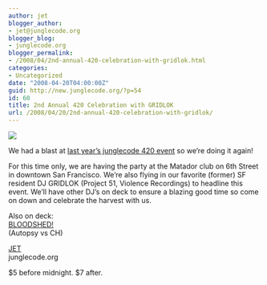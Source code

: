 ```yaml
---
author: jet
blogger_author:
- jet@junglecode.org
blogger_blog:
- junglecode.org
blogger_permalink:
- /2008/04/2nd-annual-420-celebration-with-gridlok.html
categories:
- Uncategorized
date: "2008-04-20T04:00:00Z"
guid: http://new.junglecode.org/?p=54
id: 60
title: 2nd Annual 420 Celebration with GRIDLOK
url: /2008/04/20/2nd-annual-420-celebration-with-gridlok/
---
```


[![](http://www.junglecode.com/images/blog/web_flyers/420_2_thumb.jpg)](http://www.groundscore.net/board/viewtopic.php?t=38653)

We had a blast at [last year’s junglecode 420 event](http://www.junglecode.org/2007/04/420-harvest-celebration.html) so we’re doing it again!

For this time only, we are having the party at the Matador club on 6th Street in downtown San Francisco. We’re also flying in our favorite (former) SF resident DJ GRIDLOK (Project 51, Violence Recordings) to headline this event. We’ll have other DJ’s on deck to ensure a blazing good time so come on down and celebrate the harvest with us.

Also on deck:  
[BLOODSHED!](http://www.myspace.com/bloodshed925)   
(Autopsy vs CH)

[JET](http://www.junglecode.org)  
junglecode.org

$5 before midnight. $7 after.